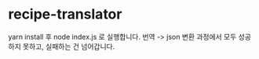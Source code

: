 # recipe-translator

yarn install 후 node index.js 로 실행합니다.
번역 -> json 변환 과정에서 모두 성공하지 못하고, 실패하는 건 넘어갑니다.
